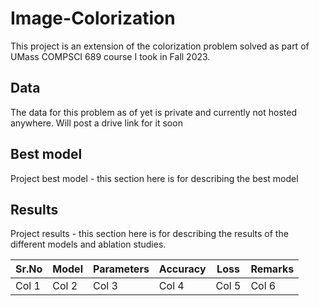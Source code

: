 # Image-Colorization

This project is an extension of the colorization problem solved as part of
UMass COMPSCI 689 course I took in Fall 2023.

## Data

The data for this problem as of yet is private and currently not hosted anywhere. Will post a drive link for it soon

## Best model

Project best model - this section here is for describing the best model

## Results

Project results - this section here is for describing the results of the different models and ablation studies.

| Sr.No | Model | Parameters | Accuracy | Loss | Remarks |
| ----- | ----- | ---------- | -------- | ---- | ------- |
| Col 1 | Col 2 | Col 3 | Col 4 | Col 5 | Col 6 |